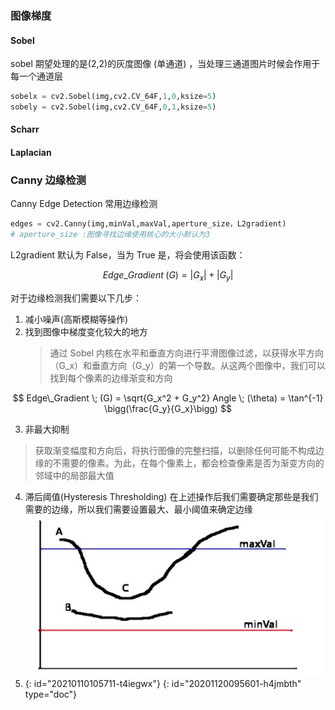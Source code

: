 ### 图像梯度

#### Sobel

sobel 期望处理的是(2,2)的灰度图像 (单通道) ，当处理三通道图片时候会作用于每一个通道层

```python
sobelx = cv2.Sobel(img,cv2.CV_64F,1,0,ksize=5)
sobely = cv2.Sobel(img,cv2.CV_64F,0,1,ksize=5)
```

#### Scharr

#### Laplacian

### Canny 边缘检测

Canny Edge Detection 常用边缘检测

```python
edges = cv2.Canny(img,minVal,maxVal,aperture_size，L2gradient)
# aperture_size :图像寻找边缘使用核心的大小默认为3
```

L2gradient 默认为 False，当为 True 是，将会使用该函数：

$$
Edge\_Gradient \; (G) = |G_x| + |G_y|
$$

对于边缘检测我们需要以下几步：

1. 减小噪声(高斯模糊等操作)
2. 找到图像中梯度变化较大的地方
   > 通过 Sobel 内核在水平和垂直方向进行平滑图像过滤，以获得水平方向（G_x）和垂直方向（G_y）的第一个导数。从这两个图像中，我们可以找到每个像素的边缘渐变和方向
   >

$$
Edge\_Gradient \; (G) = \sqrt{G_x^2 + G_y^2} Angle \; (\theta) = \tan^{-1} \bigg(\frac{G_y}{G_x}\bigg)
$$

3. 非最大抑制

> 获取渐变幅度和方向后，将执行图像的完整扫描，以删除任何可能不构成边缘的不需要的像素。为此，在每个像素上，都会检查像素是否为渐变方向的邻域中的局部最大值

4. 滞后阈值(Hysteresis Thresholding)
   在上述操作后我们需要确定那些是我们需要的边缘，所以我们需要设置最大、最小阈值来确定边缘
   ![](assets/Pasted%20image%2020201110000928.png)
5. {: id="20210110105711-t4iegwx"}
{: id="20201120095601-h4jmbth" type="doc"}
